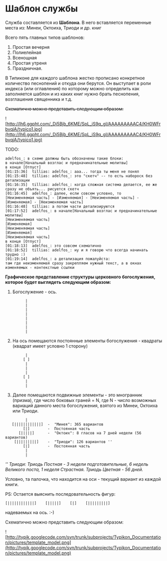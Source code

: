 # Шаблон службы #

Служба составляется из **Шаблона**. В него вставляется переменные места из: Минеи, Октоиха, Триоди и др. книг

Всего пять главных типов шаблонов:
  1. Простая вечерня
  1. Полиелейная
  1. Всенощная
  1. Простая утреня
  1. Праздничная.

В Типиконе для каждого шаблона жестко прописано конкретное количество песнопений и откуда они берутся. Он выступает в роли индекса (или оглавления) по которому можно определить как заполняется шаблон и из каких книг нужно брать песнопения, возглашения священника и т.д.

~~Схематично можно представить следующим образом:~~

![http://lh6.ggpht.com/_Di5Bjb_6KME/SpL_iS9q_gI/AAAAAAAAAC4/KH0WFrbvqjA/typico1.jpg](http://lh6.ggpht.com/_Di5Bjb_6KME/SpL_iS9q_gI/AAAAAAAAAC4/KH0WFrbvqjA/typico1.jpg)

TODO:

```
adelfos_: в схеме должны быть обозначены такие блоки:
в начале[Начальный возглас и предначинательные молитвы]
в конце [Отпуст]
[01:15:36]	tillias: adelfos_: ааа... тогда ты меня не понял
[01:15:48]	tillias: adelfos_: это "скетч" -- то есть набороск без детализации
[01:16:35]	tillias: adelfos_: когда сложная система делается, ее же сразу не объять... рисуется скетч
[01:16:45]	adelfos_: далее, если совсем условно, то 
[Неизменяемая часть] - [Изменяемая] - [Неизменяемая часть] - [Изменяемая] - [Неизменяемая часть]
[01:16:48]	tillias: а потом части детализируются
[01:17:52]	adelfos_: в начале[Начальный возглас и предначинательные молитвы]
[Неизменяемая часть]
[Изменяемая]
[Неизменяемая часть]
[Изменяемая]
[Неизменяемая часть]
в конце [Отпуст]
[01:18:13]	adelfos_: это совсем схематично
[01:18:52]	tillias: adelfos_: ну и я говорю что всегда начинать трудно :)
[01:19:14]	adelfos_: а детализация пожалуйста:
там где неизменяемая сразу закрепляем нужный текст, а в окнах изменяемых - контекстные ссылки
```




**Графическое представление структуры церковного богослужения, которое будет выглядеть следующим образом:**

1) Богослужение - ось.
```
         |
         |
         |
         |
         |
         |
         |
         |
```

2) На ось помещаются постоянные элементы богослужения - квадраты (квадрат
имеет условно 1 сторону)
```
         |
        [ ]        
         |
         |
         |
        [ ]        
         |
         |
```
3) Далее помещаются подвижные элементы - это многранник (призма), где число
боковых граней = N, где N - число возможных вариаций данного места
богослужения, взятого из Минеи, Октоиха или Триоди.
```
         |
   [||||||||||||]  -  "Минея": 365 вариантов
        [|]        -  Постоянная часть
      [|||||]      -  "Октоих": 8 гласов на 7 дней недели (56 вариантов)
    [|||||||||]    -  "Триоди": 126 вариантов ''
        [|]        -  Постоянная часть
         |
         |
```
_'' Триоди: Триодь Постная - 3 недели подготовительные, 6 недель Великого
поста, 1 неделя Страстная. Триодь Цветная - 56 дней._

Условно, та палочка, что находится на оси - текущий вариант из каждой книги.

PS: Остается выяснить последовательность фигур:
```
[||||||||||||]    [|||||]    [|]    [|||||||||]
```
надеваемых на ось. :-)

Схематично можно представить следующим образом:

![http://typik.googlecode.com/svn/trunk/subprojects/Typikon_Documentation/pictures/template_model.png](http://typik.googlecode.com/svn/trunk/subprojects/Typikon_Documentation/pictures/template_model.png)